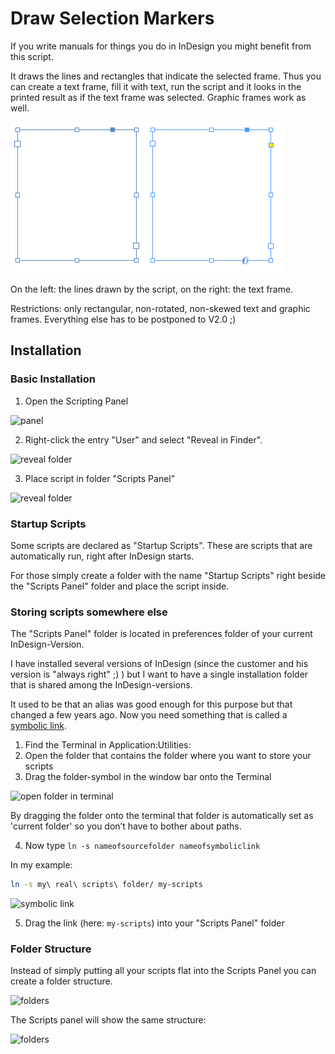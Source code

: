 # Draw Selection Markers

If you write manuals for things you do in InDesign you might benefit from this script.

It draws the lines and rectangles that indicate the selected frame. Thus you can create a text frame, fill it with text, run the script and it looks in the printed result as if the text frame was selected. Graphic frames work as well.

![before and after](./pix/screen.png)

On the left: the lines drawn by the script, on the right: the text frame.

Restrictions: only rectangular, non-rotated, non-skewed text and graphic frames. Everything else has to be postponed to V2.0 ;)






## Installation

### Basic Installation

1. Open the Scripting Panel

![panel](https://www.cuppascript.com/stuff/readme_pix/install/01-menu.jpg)

2. Right-click the entry "User" and select "Reveal in Finder".

![reveal folder](https://www.cuppascript.com/stuff/readme_pix/install/02-reveal.jpg)

3. Place script in folder "Scripts Panel"

![reveal folder](https://www.cuppascript.com/stuff/readme_pix/install/03-folder.jpg)

### Startup Scripts

Some scripts are declared as "Startup Scripts". These are scripts that are automatically run, right after InDesign starts.

For those simply create a folder with the name "Startup Scripts" right beside the "Scripts Panel" folder and place the script inside.

### Storing scripts somewhere else

The "Scripts Panel" folder is located in preferences folder of your current InDesign-Version.

I have installed several versions of InDesign (since the customer and his version is "always right" ;) ) but I want to have a single installation folder that is shared among the InDesign-versions.

It used to be that an alias was good enough for this purpose but that changed a few years ago. Now you need something that is called a [symbolic link](https://apple.stackexchange.com/questions/115646/how-can-i-create-a-symbolic-link-in-terminal).

1. Find the Terminal in Application:Utilities:
1. Open the folder that contains the folder where you want to store your scripts
1. Drag the folder-symbol in the window bar onto the Terminal

![open folder in terminal](https://www.cuppascript.com/stuff/readme_pix/install/04-open-terminal.jpg)

By dragging the folder onto the terminal that folder is automatically set as 'current folder' so you don’t have to bother about paths.

4. Now type `ln -s nameofsourcefolder nameofsymboliclink`

In my example:

``` bash
ln -s my\ real\ scripts\ folder/ my-scripts
```

![symbolic link](https://www.cuppascript.com/stuff/readme_pix/install/05-link.jpg)

5. Drag the link (here: `my-scripts`) into your "Scripts Panel" folder

### Folder Structure

Instead of simply putting all your scripts flat into the Scripts Panel you can create a folder structure.

![folders](https://www.cuppascript.com/stuff/readme_pix/install/06-structure.jpg)

The Scripts panel will show the same structure:

![folders](https://www.cuppascript.com/stuff/readme_pix/install/07-panel.jpg)
